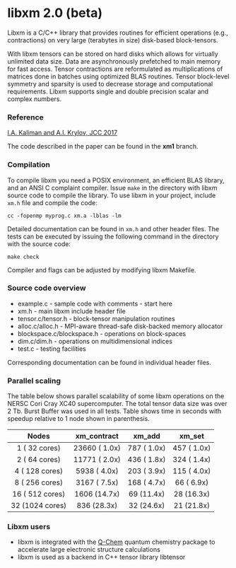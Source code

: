 # libxm 2.0 (beta)

Libxm is a C/C++ library that provides routines for efficient operations (e.g.,
contractions) on very large (terabytes in size) disk-based block-tensors.

With libxm tensors can be stored on hard disks which allows for virtually
unlimited data size. Data are asynchronously prefetched to main memory for fast
access. Tensor contractions are reformulated as multiplications of matrices
done in batches using optimized BLAS routines. Tensor block-level symmetry and
sparsity is used to decrease storage and computational requirements. Libxm
supports single and double precision scalar and complex numbers.

### Reference

[I.A. Kaliman and A.I. Krylov, JCC 2017](https://dx.doi.org/10.1002/jcc.24713)

The code described in the paper can be found in the **xm1** branch.

### Compilation

To compile libxm you need a POSIX environment, an efficient BLAS library, and
an ANSI C complaint compiler. Issue `make` in the directory with libxm source
code to compile the library. To use libxm in your project, include `xm.h` file
and compile the code:

    cc -fopenmp myprog.c xm.a -lblas -lm

Detailed documentation can be found in `xm.h` and other header files. The tests
can be executed by issuing the following command in the directory with the
source code:

    make check

Compiler and flags can be adjusted by modifying libxm Makefile.

### Source code overview

- example.c - sample code with comments - start here
- xm.h - main libxm include header file
- tensor.c/tensor.h - block-tensor manipulation routines
- alloc.c/alloc.h - MPI-aware thread-safe disk-backed memory allocator
- blockspace.c/blockspace.h - operations on block-spaces
- dim.c/dim.h - operations on multidimensional indices
- test.c - testing facilities

Corresponding documentation can be found in individual header files.

### Parallel scaling

The table below shows parallel scalability of some libxm operations on the
NERSC Cori Cray XC40 supercomputer. The total tensor data size was over 2 Tb.
Burst Buffer was used in all tests. Table shows time in seconds with speedup
relative to 1 node shown in parenthesis.

|      Nodes      |  xm\_contract  |   xm\_add   |   xm\_set   |
|:---------------:|:--------------:|:-----------:|:-----------:|
|  1 (  32 cores) |  23660 ( 1.0x) | 787 ( 1.0x) | 457 ( 1.0x) |
|  2 (  64 cores) |  11771 ( 2.0x) | 436 ( 1.8x) | 324 ( 1.4x) |
|  4 ( 128 cores) |   5938 ( 4.0x) | 203 ( 3.9x) | 115 ( 4.0x) |
|  8 ( 256 cores) |   3167 ( 7.5x) | 168 ( 4.7x) |  66 ( 6.9x) |
| 16 ( 512 cores) |   1606 (14.7x) |  69 (11.4x) |  28 (16.3x) |
| 32 (1024 cores) |    836 (28.3x) |  32 (24.6x) |  21 (21.8x) |

### Libxm users

- libxm is integrated with the [Q-Chem](http://www.q-chem.com) quantum
  chemistry package to accelerate large electronic structure calculations
- libxm is used as a backend in C++ tensor library libtensor
